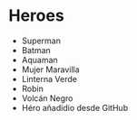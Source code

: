 # Heroes

* Superman
* Batman
* Aquaman
* Mujer Maravilla
* Linterna Verde
* Robin
* Volcán Negro
* Héro añadidio desde GitHub 
